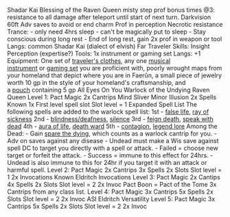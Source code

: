 Shadar Kai
	Blessing of the Raven Queen
		misty step prof bonus times
		@3: resistance to all damage after teleport until start of next turn.
	Darkvision 60ft
	Adv saves to avoid or end charm
	Prof in perception
	Necrotic resistance
	Trance: 
		- only need 4hrs sleep
		- can't be magically put to sleep
		- Stay conscious during long rest
		- End of long rest, gain 2x prof in weapon or tool
	Langs:
		common
		Shadar Kai (dialect of elvish)
Far Traveler
	Skills: 
		Insight
		Perception (expertise?)
	Tools: 
		1x instrument or gaming set
	Langs: 
		+1
	Equipment: 
		One set of [traveler's clothes](https://5e.tools/items.html#traveler's%20clothes_phb), any one [musical instrument](https://5e.tools/items.html#blankhash,flstsource:phb=1,flstmiscellaneous:mundane=1,flsttype:instrument=1) or [gaming set](https://5e.tools/items.html#blankhash,flstsource:phb=1,flstmiscellaneous:mundane=1,flsttype:gaming%20set=1) you are proficient with, poorly wrought maps from your homeland that depict where you are in Faerûn, a small piece of jewelry worth 10 gp in the style of your homeland's craftsmanship, and a [pouch](https://5e.tools/items.html#pouch_phb) containing 5 gp
	All Eyes On You
Warlock of the Undying Raven Queen
	Level 1:
		Pact Magic
			2x Cantrips
				Mind Sliver
				Minor Illusion
			2x Spells Known
			1x First level spell slot
			Slot level = 1
		Expanded Spell List
			The following spells are added to the warlock spell list:
				1st - [false life](https://5e.tools/spells.html#false%20life_phb), [ray of sickness](https://5e.tools/spells.html#ray%20of%20sickness_phb)
				2nd - [blindness/deafness](https://5e.tools/spells.html#blindness%2fdeafness_phb), [silence](https://5e.tools/spells.html#silence_phb)
				3rd - [feign death](https://5e.tools/spells.html#feign%20death_phb), [speak with dead](https://5e.tools/spells.html#speak%20with%20dead_phb)
				4th - [aura of life](https://5e.tools/spells.html#aura%20of%20life_phb), [death ward](https://5e.tools/spells.html#death%20ward_phb)
				5th - [contagion](https://5e.tools/spells.html#contagion_phb), [legend lore](https://5e.tools/spells.html#legend%20lore_phb)
		Among the Dead:
			- Gain [spare the dying](https://5e.tools/spells.html#spare%20the%20dying_phb), which counts as a warlock cantrip for you.
			- Adv on saves against any disease
			- Undead must make a Wis save against spell DC to target you directly with a spell or attack. 
				- Failed = choose new target or forfeit the attack. 
				- Success = immune to this effect for 24hrs.
				- Undead is also immune to this for 24hr if you target it with an attack or harmful spell.
	Level 2:
		Pact Magic
			2x Cantrips
			3x Spells
			2x Slots
			Slot level = 1
			2x Invocations Known
		Eldritch Invocations
	Level 3:
		Pact Magic
			2x Cantips
			4x Spells
			2x Slots
			Slot level = 2
			2x Invoc
		Pact Boon = Pact of the Tome
			3x Cantrips from any class list. 
	Level 4:
		Pact Magic
			3x Cantrips
			5x Spells
			2x Slots
			Slot level = 2
			2x Invoc
		ASI
		Eldritch Versatility
	Level 5: 
		Pact Magic
			3x Cantrips
			5x Spells
			2x Slots
			Slot level = 2
			2x Invoc